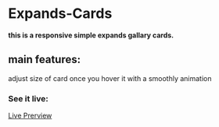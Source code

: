 # Expands-Cards
**this is a responsive simple expands gallary cards.**

## main features:
adjust size of card once you hover it with a smoothly animation

### See it live:
[Live Prerview](https://www.example.com)

